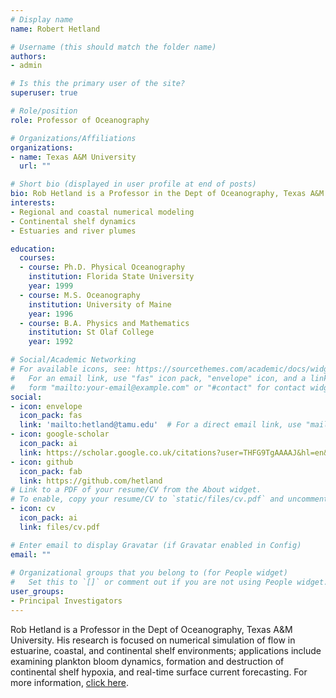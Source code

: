 ```yaml
---
# Display name
name: Robert Hetland

# Username (this should match the folder name)
authors:
- admin

# Is this the primary user of the site?
superuser: true

# Role/position
role: Professor of Oceanography

# Organizations/Affiliations
organizations:
- name: Texas A&M University
  url: ""

# Short bio (displayed in user profile at end of posts)
bio: Rob Hetland is a Professor in the Dept of Oceanography, Texas A&M University. His research is focused on numerical simulation of flow in estuarine, coastal, and continental shelf environments; applications include examining plankton bloom dynamics, formation and destruction of continental shelf hypoxia, and real-time surface current forecasting. For more information, [click here](https://ocean.tamu.edu/people/profiles/faculty/hetlandrobert.html).
interests:
- Regional and coastal numerical modeling
- Continental shelf dynamics
- Estuaries and river plumes

education:
  courses:
  - course: Ph.D. Physical Oceanography
    institution: Florida State University
    year: 1999
  - course: M.S. Oceanography
    institution: University of Maine
    year: 1996
  - course: B.A. Physics and Mathematics
    institution: St Olaf College
    year: 1992

# Social/Academic Networking
# For available icons, see: https://sourcethemes.com/academic/docs/widgets/#icons
#   For an email link, use "fas" icon pack, "envelope" icon, and a link in the
#   form "mailto:your-email@example.com" or "#contact" for contact widget.
social:
- icon: envelope
  icon_pack: fas
  link: 'mailto:hetland@tamu.edu'  # For a direct email link, use "mailto:test@example.org".
- icon: google-scholar
  icon_pack: ai
  link: https://scholar.google.co.uk/citations?user=THFG9TgAAAAJ&hl=en&oi=ao
- icon: github
  icon_pack: fab
  link: https://github.com/hetland
# Link to a PDF of your resume/CV from the About widget.
# To enable, copy your resume/CV to `static/files/cv.pdf` and uncomment the lines below.  
- icon: cv
  icon_pack: ai
  link: files/cv.pdf

# Enter email to display Gravatar (if Gravatar enabled in Config)
email: ""
  
# Organizational groups that you belong to (for People widget)
#   Set this to `[]` or comment out if you are not using People widget.  
user_groups:
- Principal Investigators
---
```


Rob Hetland is a Professor in the Dept of Oceanography, Texas A&M University. His research is focused on numerical simulation of flow in estuarine, coastal, and continental shelf environments; applications include examining plankton bloom dynamics, formation and destruction of continental shelf hypoxia, and real-time surface current forecasting. For more information, [click here](https://ocean.tamu.edu/people/profiles/faculty/hetlandrobert.html).
